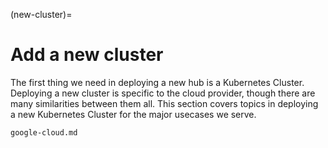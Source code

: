 (new-cluster)=
# Add a new cluster

The first thing we need in deploying a new hub is a Kubernetes Cluster.
Deploying a new cluster is specific to the cloud provider, though there are many similarities between them all.
This section covers topics in deploying a new Kubernetes Cluster for the major usecases we serve.

```{toctree}
google-cloud.md
```
